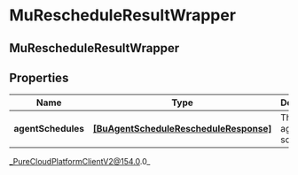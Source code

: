 # MuRescheduleResultWrapper

## MuRescheduleResultWrapper

## Properties

|Name | Type | Description | Notes|
|------------ | ------------- | ------------- | -------------|
| **agentSchedules** | [**[BuAgentScheduleRescheduleResponse]**](BuAgentScheduleRescheduleResponse) | The list of agent schedules | [optional] |



_PureCloudPlatformClientV2@154.0.0_
